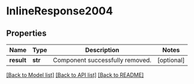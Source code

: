 # InlineResponse2004

## Properties
Name | Type | Description | Notes
------------ | ------------- | ------------- | -------------
**result** | **str** | Component successfully removed. | [optional] 

[[Back to Model list]](../README.md#documentation-for-models) [[Back to API list]](../README.md#documentation-for-api-endpoints) [[Back to README]](../README.md)

